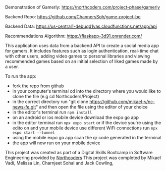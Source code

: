 Demonstration of Gamerly: https://northcoders.com/project-phase/gamerly

Backend Repo: https://github.com/ChannersSoh/game-project-be

Backend Data: https://us-central1-debugd1vas.cloudfunctions.net/app/api

Recommendations Algorithm: https://flaskapp-3d91.onrender.com/


This application uses data from a backend API to create a social media app for gamers. It includes features such as login authentication, real-time chat with other users, adding video games to personal libraries and viewing recommended games based on an initial selection of liked games made by a user.

To run the app:
- fork the repo from github
- in your computer's terminal cd into the directory where you would like to clone the file (e.g cd Northcoders/Project)
- in the correct directory run "git clone https://github.com/mikael-v/nc-news-fe.git" and then open the file using the editor of your choice
- in the editor's terminal run `npm install`
- on an android or ios mobile device download the expo go app
- in the editor terminal run `npx expo start` or if the device you're using the edito on and your mobile device use different WiFi connections run `npx espo start --tunnel`
- using the mobile expo go app scan the qr code generated in the terminal
- the app will now run on your mobile device 
     


This project was created as part of a Digital Skills Bootcamp in Software Engineering provided by [Northcoders](https://northcoders.com/)
This project was completed by Mikael Vadi, Melissa Lin, Charnjeet Sohal and Jack Cowling,
